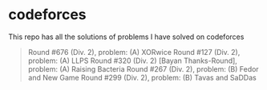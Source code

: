 # codeforces
This repo has all the solutions of problems I have solved on codeforces

> Round #676 (Div. 2), problem: (A) XORwice
> Round #127 (Div. 2), problem: (A) LLPS
> Round #320 (Div. 2) [Bayan Thanks-Round], problem: (A) Raising Bacteria
> Round #267 (Div. 2), problem: (B) Fedor and New Game
> Round #299 (Div. 2), problem: (B) Tavas and SaDDas
